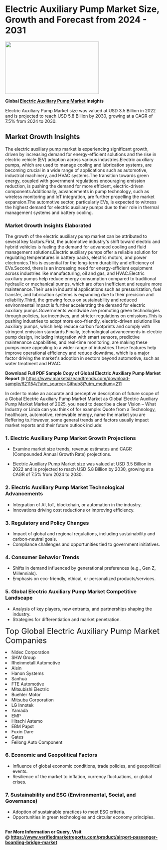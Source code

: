 <H1>Electric Auxiliary Pump Market Size, Growth and Forecast from 2024 - 2031</H1><img class="aligncenter size-medium wp-image-584254" src="https://thirdeyenews.in/wp-content/uploads/2024/09/Global-Market-Research-300x168.jpeg" alt="" width="300" height="168" /><p><strong>Global&nbsp;<a href="https://www.marketsizeandtrends.com/download-sample/621154/?utm_source=Github8j?utm_medium=211">Electric Auxiliary Pump Market</a> Insights</strong></p><p>Electric Auxiliary Pump Market size was valued at USD 3.5 Billion in 2022 and is projected to reach USD 5.8 Billion by 2030, growing at a CAGR of 7.5% from 2024 to 2030.</p><p><h2>Market Growth Insights</h2> The electric auxiliary pump market is experiencing significant growth, driven by increasing demand for energy-efficient solutions and the rise in electric vehicle (EV) adoption across various industries.Electric auxiliary pumps, which are used to manage cooling and lubrication systems, are becoming crucial in a wide range of applications such as automotive, industrial machinery, and HVAC systems.The transition towards green energy, coupled with government regulations encouraging emission reduction, is pushing the demand for more efficient, electric-driven components.Additionally, advancements in pump technology, such as wireless monitoring and IoT integration, are further propelling the market expansion.The automotive sector, particularly EVs, is expected to witness the highest demand for electric auxiliary pumps due to their role in thermal management systems and battery cooling.<h3>Market Growth Insights Elaborated</h3> The growth of the electric auxiliary pump market can be attributed to several key factors.First, the automotive industry's shift toward electric and hybrid vehicles is fueling the demand for advanced cooling and fluid management solutions.Electric auxiliary pumps offer a reliable solution for regulating temperatures in battery packs, electric motors, and power electronics.This is essential for the long-term durability and efficiency of EVs.Second, there is an increasing need for energy-efficient equipment across industries like manufacturing, oil and gas, and HVAC.Electric auxiliary pumps help reduce energy consumption compared to traditional hydraulic or mechanical pumps, which are often inefficient and require more maintenance.Their use in industrial applications such as pressurization, fuel transfer, and lubrication systems is expanding due to their precision and reliability.Third, the growing focus on sustainability and reduced environmental impact is further accelerating the demand for electric auxiliary pumps.Governments worldwide are promoting green technologies through policies, tax incentives, and stricter regulations on emissions.This is pushing industries to adopt more eco-friendly, electric-driven solutions like auxiliary pumps, which help reduce carbon footprints and comply with stringent emission standards.Finally, technological advancements in electric pump design, including integration with smart sensors, predictive maintenance capabilities, and real-time monitoring, are making these pumps more appealing to a wider range of industries.These features help improve operational efficiency and reduce downtime, which is a major factor driving the market's adoption in sectors beyond automotive, such as water treatment and HVAC.<p><span class=""><strong>Download Full PDF Sample Copy of Global Electric Auxiliary Pump Market Report</strong> @ <a href="https://www.marketsizeandtrends.com/download-sample/621154/?utm_source=Github8j?utm_medium=211" target="_blank">https://www.marketsizeandtrends.com/download-sample/621154/?utm_source=Github8j?utm_medium=211</a></span></p><p>In order to make an accurate and perceptive description of future scope of a Global&nbsp;Electric Auxiliary Pump Market Market as Global&nbsp;Electric Auxiliary Pump Market Market of 2025, you need to describe a clear Vision &ndash; What Industry or Linda can you think of for example: Quote from a Technology, healthcare, automotive, renewable energy, name the market you are Reffering to.However, some general trends and factors usually impact market reports and their future outlook include:</p><h3>1.&nbsp;<strong>Electric Auxiliary Pump Market Growth Projections</strong></h3><ul><li>Examine market size trends, revenue estimates and CAGR (Compounded Annual Growth Rate) projections.</li><li><p>Electric Auxiliary Pump Market size was valued at USD 3.5 Billion in 2022 and is projected to reach USD 5.8 Billion by 2030, growing at a CAGR of 7.5% from 2024 to 2030.</p></li></ul><h3>2.&nbsp;<strong>Electric Auxiliary Pump Market Technological Advancements</strong></h3><ul><li>Integration of AI, IoT, blockchain, or automation in the industry.</li><li>Innovations driving cost reductions or improving efficiency.</li></ul><h3>3.&nbsp;<strong>Regulatory and Policy Changes</strong></h3><ul><li>Impact of global and regional regulations, including sustainability and carbon-neutral goals.</li><li>Compliance challenges and opportunities tied to government initiatives.</li></ul><h3>4.&nbsp;<strong>Consumer Behavior Trends</strong></h3><ul><li>Shifts in demand influenced by generational preferences (e.g., Gen Z, Millennials).</li><li>Emphasis on eco-friendly, ethical, or personalized products/services.</li></ul><h3>5.&nbsp;<strong>Global Electric Auxiliary Pump Market Competitive Landscape</strong></h3><ul><li>Analysis of key players, new entrants, and partnerships shaping the industry.</li><li>Strategies for differentiation and market penetration.</li></ul><p data-pm-slice="1 1 []"><span style="color: inherit; font-family: inherit; font-size: 25px;">Top Global Electric Auxiliary Pump Market Companies</span></p><div class="" data-test-id=""><p><li>Nidec Corporation</li><li> SHW Group</li><li> Rheinmetall Automotive</li><li> Aisin</li><li> Hanon Systems</li><li> Sanhua</li><li> FTE Automotive</li><li> Mitsubishi Electric</li><li> Buehler Motor</li><li> Mitsuba Corporation</li><li> LG Innotek</li><li> Yamada</li><li> EMP</li><li> Hitachi Astemo</li><li> EBM Papst</li><li> Fuxin Dare</li><li> Gates</li><li> Feilong Auto Component</li></p></div><h3>6.&nbsp;<strong>Economic and Geopolitical Factors</strong></h3><ul><li>Influence of global economic conditions, trade policies, and geopolitical events.</li><li>Resilience of the market to inflation, currency fluctuations, or global crises.</li></ul><h3>7.&nbsp;<strong>Sustainability and ESG (Environmental, Social, and Governance)</strong></h3><ul><li>Adoption of sustainable practices to meet ESG criteria.</li><li>Opportunities in green technologies and circular economy principles.</li></ul><h2><strong style="font-size: 14px;">For More Information or Query, Visit @&nbsp;</strong><a style="background-color: #ffffff; font-size: 14px;" href="https://www.marketsizeandtrends.com/report/electric-auxiliary-pump-market/" target="_blank">https://www.verifiedmarketreports.com/product/airport-passenger-boarding-bridge-market</a></h2>